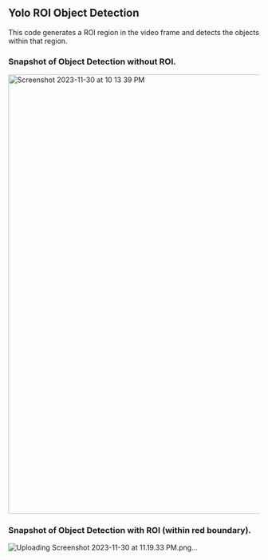 ## Yolo ROI Object Detection

This code generates a ROI region in the video frame and detects the objects within that region.

### Snapshot of Object Detection without ROI.

<img width="881" alt="Screenshot 2023-11-30 at 10 13 39 PM" src="https://github.com/AkshayJain-22/Yolo_ROI_Detection/assets/96162844/3c1ba476-f9fa-4c13-8beb-50811f0be2fe">


### Snapshot of Object Detection with ROI (within red boundary).

![Uploading Screenshot 2023-11-30 at 11.19.33 PM.png…]()

